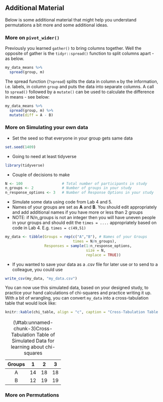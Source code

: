 
## Additional Material

Below is some additional material that might help you understand permutations a bit more and some additional ideas.



### More on `pivot_wider()`

Previously you learned `gather()` to bring columns together. Well the opposite of gather is the `tidyr::spread()` function to split columns apart - as below.


```r
my_data_means %>%
  spread(group, m)
```

The spread function (`?spread`) splits the data in column `m` by the information, i.e. labels, in column `group` and puts the data into separate columns.  A call to `spread()` followed by a `mutate()` can be used to calculate the difference in means - see below:


```r
my_data_means %>%
  spread(group, m) %>%
  mutate(diff = A - B) 
```

### More on Simulating your own data

* Set the seed so that everyone in your group gets same data


```r
set.seed(1409)
```

* Going to need at least tidyverse


```r
library(tidyverse)
```

* Couple of decisions to make


```r
N <- 100                  # Total number of participants in study
n_groups <- 2             # Number of groups in your study
n_response_options <- 3   # Number of Response Options in your study
```

* Simulate some data using code from Lab 4 and 5.
* Names of your groups are set as **A** and **B**. You should edit appropriately and add additional names if you have more or less than 2 groups
* NOTE: if N/n_groups is not an integer then you will have uneven people in your groups and should edit the `times = ....` appropriately based on code in Lab 4. E.g. `times = c(49,51)`


```r
my_data <- tibble(Groups = rep(c("A","B"), # Names of your Groups
                               times = N/n_groups), 
                  Responses = sample(1:n_response_options, 
                                     size = N, 
                                     replace = TRUE))
```

* If you wanted to save your data as a .csv file for later use or to send to a colleague, you could use


```r
write_csv(my_data, "my_data.csv")
```

You can now use this simulated data, based on your designed study, to practice your hand calculations of chi-squares and practice writing it up. With a bit of wrangling, you can convert `my_data` into a cross-tabulation table that would look like:




```r
knitr::kable(chi_table, align = "c", caption = "Cross-Tabulation Table of Simulated Data for learning about chi-squares")
```

<table>
<caption>(\#tab:unnamed-chunk-3)Cross-Tabulation Table of Simulated Data for learning about chi-squares</caption>
 <thead>
  <tr>
   <th style="text-align:center;"> Groups </th>
   <th style="text-align:center;"> 1 </th>
   <th style="text-align:center;"> 2 </th>
   <th style="text-align:center;"> 3 </th>
  </tr>
 </thead>
<tbody>
  <tr>
   <td style="text-align:center;"> A </td>
   <td style="text-align:center;"> 14 </td>
   <td style="text-align:center;"> 18 </td>
   <td style="text-align:center;"> 18 </td>
  </tr>
  <tr>
   <td style="text-align:center;"> B </td>
   <td style="text-align:center;"> 12 </td>
   <td style="text-align:center;"> 19 </td>
   <td style="text-align:center;"> 19 </td>
  </tr>
</tbody>
</table>


### More on Permutations
